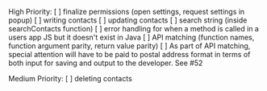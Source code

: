 High Priority:
[ ] finalize permissions (open settings, request settings in popup)
[ ] writing contacts
[ ] updating contacts
[ ] search string (inside searchContacts function)
[ ] error handling for when a method is called in a users app JS but it doesn't exist in Java
[ ] API matching (function names, function argument parity, return value parity)
[ ] As part of API matching, special attention will have to be paid to postal address format in terms of both input for saving and output to the developer. See #52

Medium Priority:
[ ] deleting contacts